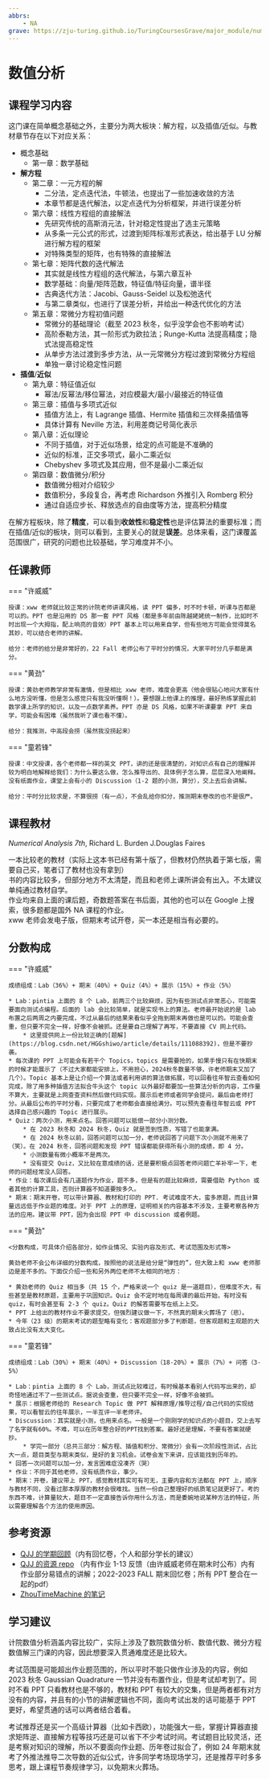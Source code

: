 ```yaml
---
abbrs:
    - NA
grave: https://zju-turing.github.io/TuringCoursesGrave/major_module/numerical_analysis/
---
```


# 数值分析

## 课程学习内容

这门课在简单概念基础之外，主要分为两大板块：解方程，以及插值/近似。与教材章节存在以下对应关系：

- 概念基础
    - 第一章：数学基础
- **解方程**
    - 第二章：一元方程的解
        - 二分法，定点迭代法，牛顿法，也提出了一些加速收敛的方法
        - 本章节都是迭代解法，以定点迭代为分析框架，并进行误差分析
    - 第六章：线性方程组的直接解法
        - 先研究传统的高斯消元法，针对稳定性提出了选主元策略
        - 从多条一元公式的形式，过渡到矩阵标准形式表达，给出基于 LU 分解进行解方程的框架
        - 对特殊类型的矩阵，也有特殊的直接解法
    - 第七章：矩阵代数的迭代解法
        - 其实就是线性方程组的迭代解法，与第六章互补
        - 数学基础：向量/矩阵范数，特征值/特征向量，谱半径
        - 古典迭代方法：Jacobi、Gauss-Seidel 以及松弛迭代
        - 与第二章类似，也进行了误差分析，并给出一种迭代优化的方法
    - 第五章：常微分方程初值问题
        - 常微分的基础理论（截至 2023 秋冬，似乎没学会也不影响考试）
        - 高阶泰勒方法，其一阶形式为欧拉法；Runge-Kutta 法提高精度；隐式法提高稳定性
        - 从单步方法过渡到多步方法，从一元常微分方程过渡到常微分方程组
        - 单独一章讨论稳定性问题
- **插值**/**近似**
    - 第九章：特征值近似
        - 幂法/反幂法/移位幂法，对应模最大/最小/最接近的特征值
    - 第三章：插值与多项式近似
        - 插值方法上，有 Lagrange 插值、Hermite 插值和三次样条插值等
        - 具体计算有 Neville 方法，利用差商记号简化表示
    - 第八章：近似理论
        - 不同于插值，对于近似场景，给定的点可能是不准确的
        - 近似的标准，正交多项式，最小二乘近似
        - Chebyshev 多项式及其应用，但不是最小二乘近似
    - 第四章：数值微分/积分
        - 数值微分相对介绍较少
        - 数值积分，多段复合，再考虑 Richardson 外推引入 Romberg 积分
        - 通过自适应步长、释放选点的自由度等方法，提高积分精度

在解方程板块，除了**精度**，可以看到**收敛性**和**稳定性**也是评估算法的重要标准；而在插值/近似的板块，则可以看到，主要关心的就是**误差**。总体来看，这门课覆盖范围很广，研究的问题也比较基础，学习难度并不小。

## 任课教师

=== "许威威"

    授课：xww 老师就比较正常的计院老师讲课风格，读 PPT 偏多，时不时卡顿，听课与否都是可以的。PPT 也是沿用的 DS 那一套 PPT 风格（都是多年前由陈越姥姥统一制作，比如时不时出现一个大拇指，配上响亮的音效）PPT 基本上可以用来自学，但有些地方可能会觉得莫名其妙，可以结合老师的讲解。

    给分：老师的给分是非常好的，22 Fall 老师公布了平时分的情况，大家平时分几乎都是满分。

=== "黄劲" 

    授课：黄劲老师教学非常有激情，但是相比 xww 老师，难度会更高（他会很贴心地问大家有什么地方没听懂，但是怎么感觉只有我没听懂啊！）。要想跟上他课上的推理，最好熟练掌握此前数学课上所学的知识，以及一点数学素养。PPT 亦是 DS 风格，如果不听课要拿 PPT 来自学，可能会有困难（虽然我听了课也看不懂）。
    
    给分：我推测，中高段会捞（虽然我没捞起来）

=== "童若锋"

    授课：中文授课，各个老师都一样的英文 PPT，讲的还是很清楚的，对知识点有自己的理解并较为明白地解释给我们：为什么要这么做，怎么推导出的、具体例子怎么算，层层深入地阐释。没有纸面作业，课堂上会有小的 Discussion（1-2 题的小测，算分），交上去后会讲解。

    给分：平时分比较求是，不算很捞（有一点），不会乱给你扣分，推测期末卷改的也不是很严。

## 课程教材

*Numerical Analysis 7th*, Richard L. Burden J.Douglas Faires

一本比较老的教材（实际上这本书已经有第十版了，但教材仍然执着于第七版，需要自己买，笔者订了教材也没有拿到）     
书的内容比较多，但部分地方不太清楚，而且和老师上课所讲会有出入。不太建议单纯通过教材自学。    
作业均来自上面的课后题，奇数题答案在书后面，其他的也可以在 Google 上搜索，很多题都是国外 NA 课程的作业。    
xww 老师会发电子版，但期末考试开卷，买一本还是相当有必要的。 

## 分数构成

=== "许威威"

    成绩组成：Lab（36%）+ 期末（40%）+ Quiz（4%）+ 展示（15%）+ 作业（5%）

    * Lab：pintia 上面的 8 个 Lab，前两三个比较麻烦，因为有些测试点非常恶心，可能需要面向测试点编程。后面的 lab 会比较简单，就是实现书上的算法。老师最开始说的是 lab 布置之后两周之内要完成，不过从最后的结果来看似乎全拖到期末再做也是可以的。可能会查重，但只要不完全一样，好像不会被抓。还是要自己理解了再写，不要直接 CV 网上代码。
        * 这里提供网上一份比较正确的[题解](https://blog.csdn.net/HGGshiwo/article/details/111088392)，但是不要抄袭。
    * 每次课的 PPT 上可能会有若干个 Topics，topics 是需要抢的，如果手慢只有在快期末的时候才能展示了（不过大家都能安排上，不用担心，2024秋冬数量不够，许老师期末又加了几个）。Topic 基本上是让介绍一个算法或者利用讲的算法做拓展，可以回看往年智云查看如何完成，除了用多种插值方法拟合牛头这个 topic 以外最好都要加一些算法分析的内容，工作量不算大，主要就是上网查查资料然后做代码实现。展示后老师或者同学会提问，最后由老师打分。从最后公布的平时分看，只要完成了老师都会直接给满分。可以预先查看往年智云或 PPT 选择自己感兴趣的 Topic 进行展示。
    * Quiz：两次小测，用来点名。回答问题可以抵偿一部分小测分数。
        * 在 2023 秋冬和 2024 秋冬，Quiz 就是签到性质，写错了也能拿满。
        * 在 2024 秋冬以前，回答问题可以加一分，老师说回答了问题下次小测就不用来了（笑）。在 2024 秋冬，回答问题和发现 PPT 错误都能获得所有小测的成绩，即 4 分。
        * 小测数量有微小概率不是两次。
        * 没有提交 Quiz，又比较在意成绩的话，还是要积极点回答老师问题亡羊补牢一下，老师的问题经常没人回答。
    * 作业：每次课后会有几道题作为作业，题不多，但是有的题比较麻烦，需要借助 Python 或者其他的计算工具，否则计算器不知道要按多久。
    * 期末：期末开卷，可以带计算器、教材和打印的 PPT. 考试难度不大，蛮多原题，而且计算量远远低于作业题的难度。对于 PPT 上的原理，证明相关的内容基本不涉及，主要考察各种方法的应用。建议带 PPT，因为会出现 PPT 中 discussion 或者例题。

=== "黄劲" 

    <分数构成，可具体介绍各部分，如作业情况、实验内容及形式、考试范围及形式等> 

    黄劲老师不会公布详细的分数构成，按照他的说法是给分是“弹性的”，但大致上和 xww 老师那边是差不多的。下面仅介绍一些和另外两位老师不太相同的地方：

    * 黄劲老师的 Quiz 相当多（共 15 个，严格来说一个 quiz 是一道题目），但难度不大，有些甚至是教材原题，主要用于巩固知识。Quiz 会不定时地在每周课的最后开始，有时没有 quiz，有时会甚至有 2-3 个 quiz。Quiz 的解答需要写在纸上上交。
    * PPT 上给出的教材作业不要求提交，但强烈建议做一下，不然真的期末火葬场了（悲）。
    * 今年（23 级）的期末考试的题型略有变化：客观题部分多了判断题，但客观题和主观题的大致占比没有太大变化。

=== "童若锋"

    成绩组成：Lab（30%）+ 期末（40%）+ Discussion（18-20%）+ 展示（7%）+ 问答（3-5%）
    
    * Lab：pintia 上面的 8 个 Lab，测试点比较难过，有时候基本看别人代码写出来的，却奇怪地通过不了一些测试点。据说会查重，但只要不完全一样，好像不会被抓。
    * 展示：根据老师给的 Research Topic 做 PPT 解释原理/推导过程/自己代码的实现结果，可以看智云的往年展示，一半互评一半老师评。
    * Discussion：其实就是小测，也用来点名。一般是一个刚刚学的知识点的小题目，交上去写了名字就有60%。不难，可以在历年整合好的PPT找到答案。最好还是理解，不要有答案就硬抄。
        * 学完一部分（总共三部分：解方程、插值和积分、常微分）会有一次阶段性测试，占比大一点，题目类型与期末类似，是好的复习机会。试卷会发下来讲，应该能找到历年的。
    * 回答一次问题可以加一分，发言困难症没凑齐（哭）
    * 作业：不同于其他老师，没有纸质作业，事少。
    * 期末：开卷，建议带上 PPT，感觉教材其实可有可无，主要内容和方法都在 PPT 上，顺序与教材不同，没看过那本厚厚的教材会很难找。当然一份自己整理好的纸质笔记就更好了。考的东西不难，计算量较大，题目不一定直接告诉你用什么方法，而是委婉地说某种方法的特征，所以需要理解各个方法的使用原因。


## 参考资源

- [QJJ 的学期回顾](https://www.cc98.org/topic/5511167)（内有回忆卷，个人和部分学长的建议）
- [QJJ 的资源 repo](https://github.com/HobbitQia/ZJU-Courses-Resources/tree/master/%E6%95%B0%E5%80%BC%E5%88%86%E6%9E%90(NA)) （内有作业 1-13 反馈（由许威威老师在期末时公布）内有作业部分易错点的讲解；2022-2023 FALL 期末回忆卷；所有 PPT 整合在一起的pdf）
- [ZhouTimeMachine 的笔记](https://zhoutimemachine.github.io/note/courses/numerical/analysis/)


## 学习建议

计院数值分析涵盖内容比较广，实际上涉及了数院数值分析、数值代数、微分方程数值解三门课的内容，因此想要深入贯通难度还是比较大。

考试范围是可能超出作业题范围的，所以平时不能只做作业涉及的内容，例如 2023 秋冬 Gaussian Quadrature 一节并没有布置作业，但是考试却考到了。同时不看 PPT 只看教材也是不够的，教材和 PPT 有较大的交集，但是两者都有对方没有的内容，并且有的小节的讲解逻辑也不同，面向考试出发的话可能基于 PPT 更好，希望贯通的话可以两者结合着看。

考试推荐还是买一个高级计算器（比如卡西欧），功能强大一些，掌握计算器直接求矩阵逆、直接解方程等技巧还是可以省下不少考试时间。考试题目比较灵活，还是考察对知识的理解，所以不要面向作业题、历年卷过拟合了，例如 24 年期末就考了外推法推导二次导数的近似公式，许多同学考场现场学习，还是推荐平时多多思考，跟上课程节奏规律学习，以免期末火葬场。
